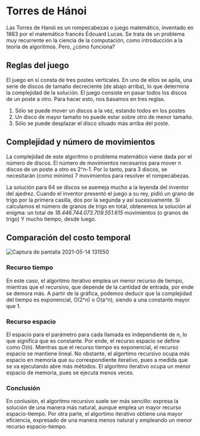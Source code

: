 # Torres de Hánoi

Las Torres de Hanói es un rompecabezas o juego matemático, inventado en 1883 por el matemático francés Édouard Lucas. Se trata de un problema muy recurrente en la ciencia de la computación, como introducción a la teoría de algoritmos. Pero, ¿cómo funciona?

## Reglas del juego 

El juego en sí consta de tres postes verticales. En uno de ellos se apila, una serie de discos de tamaño decreciente (de abajo arriba), lo que determina la complejidad de la solución. El juego consiste en pasar todos los discos de un poste a otro. Para hacer esto, nos basamos en tres reglas.

   1. Sólo se puede mover un discos a la vez, estando todos en los postes
   2. Un disco de mayor tamaño no puede estar sobre otro de menor tamaño.
   3. Sólo se puede desplazar el disco situado más arriba del poste.


## Complejidad y número de movimientos 

La complejidad de este algoritmo o problema matemático viene dada por el número de discos. El número de movimientos necesarios para mover n discos de un poste a otro es 2^n-1. Por lo tanto, para 3 discos, se necesitarán (como mínimo) 7 movimientos para resolver el rompecabezas.

La solución para 64 se discos se asemeja mucho a la leyenda del inventor del ajedrez. Cuando el inventor presentó el juego a su rey, pidió un grano de trigo por la primera casilla, dos por la segunda y así sucesivamente. Si calculamos el número de granos de trigo en total, obtenemos la solución al enigma: un total de _18.446.744.073.709.551.615_ movimientos (o granos de trigo) Y mucho tiempo, desde luego. 

## Comparación del costo temporal

![Captura de pantalla 2021-05-14 131550](https://user-images.githubusercontent.com/77279628/118263502-47fcef80-b4ae-11eb-857b-efa9ae56f855.png)

### Recurso tiempo

En este caso, el algoritmo iterativo emplea un menor recurso de tiempo, mientras que el recursivo, que depende de la cantidad de entrada, por ende se demora más. A partir de la gráfica, podemos deducir que la complejidad del tiempo es exponencial, O(2^n) o O(a^n), siendo a una constante mayor que 1. 

### Recurso espacio

El espacio para el parámetro para cada llamada es independiente de n, lo que significa que es constante. Por ende, el recurso espacio se define como O(n). Mientras que el recurso tiempo es exponencial, el recurso espacio se mantiene lineal. No obstante, el algortimo recursivo ocupa más espacio en memoria que su correspondiente iterativo, pues a medida que se va ejecutando abre más métodos. El algoritmo iterativo ocupa un menor espacio de memoria, pues se ejecuta menos veces. 

### Conclusión

En conlusión, el algoritmo recursivo suele ser más sencillo: expresa la solución de una manera más natural, aunque emplea un mayor recurso espacio-tiempo. Por otra parte, el algortimo iterativo obtiene una mayor eficiencia, expresado de una manera menos natural y empleando un menor recurso espacio-tiempo.
